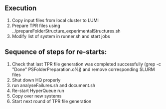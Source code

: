 ## Execution
1) Copy input files from local cluster to LUMI
2) Prepare TPR files using ../prepareFolderStructure_experimentalStructures.sh
3) Modify list of system in runner.sh and start jobs

## Sequence of steps for re-starts:
1) Check that last TPR file generation was completed successfully (grep -c "Done" PSFolderPreparation.o%j) and remove corresponding SLURM files
2) Shut down HQ properly
3) run analyseFailures.sh and document.sh
4) Re-start HyperQueue run
5) Copy over new systems
6) Start next round of TPR file generation

